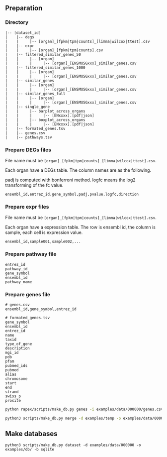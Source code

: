 ## Preparation

### Directory

```
|-- [dataset_id]
|    |-- degs
|    |     |-- [organ]_[fpkm|tpm|counts]_[limma|wilcox|ttest].csv
|    |-- expr
|    |     |-- [organ]_[fpkm|tpm|counts].csv
|    |-- filtered_similar_genes_50
|    |     |-- [organ]
|    |     |     |-- [organ]_[ENSMUSGxxx]_similar_genes.csv
|    |-- filtered_similar_genes_1000
|    |     |-- [organ]
|    |     |     |-- [organ]_[ENSMUSGxxx]_similar_genes.csv
|    |-- similar_genes
|    |     |-- [organ]
|    |     |     |-- [organ]_[ENSMUSGxxx]_similar_genes.csv
|    |-- similar_genes_full
|    |     |-- [organ]
|    |     |     |-- [organ]_[ENSMUSGxxx]_similar_genes.csv
|    |-- single_gene
|    |     |-- barplot_across_organs
|    |     |     |-- [ENxxxx].[pdf|json]
|    |     |-- boxplot_across_organs
|    |     |     |-- [ENxxxx].[pdf|json]
|    |-- formated_genes.tsv
|    |-- genes.csv
|    |-- pathways.tsv
```

### Prepare DEGs files

File name must be `[organ]_[fpkm|tpm|counts]_[limma|wilcox|ttest].csv`.

Each organ have a DEGs table. The column names are as the following.

padj is computed with bonferroni method.
logfc means the log2 transforming of the fc value.

```
ensembl_id,entrez_id,gene_symbol,padj,pvalue,logfc,direction
```

### Prepare expr files

File name must be `[organ]_[fpkm|tpm|counts]_[limma|wilcox|ttest].csv`.

Each organ have a expression table. The row is ensembl id, the column is sample, each cell is expression value.

```
ensembl_id,sample001,sample002,...
```

### Prepare pathway file

```
entrez_id
pathway_id
gene_symbol
ensembl_id
pathway_name
```

### Prepare genes file

```
# genes.csv
ensembl_id,gene_symbol,entrez_id
```

```
# formated_genes.tsv
gene_symbol
ensembl_id
entrez_id
name
taxid
type_of_gene
description
mgi_id
pdb
pfam
pubmed_ids
pubmed
alias
chromosome
start
end
strand
swiss_p
prosite
```


```bash
python rapex/scripts/make_db.py genes -i examples/data/000000/genes.csv -o examples/temp/formated_genes.json --output-tsv

python3 scripts/make_db.py merge -d examples/temp -o examples/data/000000/formated_genes.tsv
```


## Make databases

```
python3 scripts/make_db.py dataset -d examples/data/000000 -o examples/db/ -b sqlite
```
